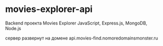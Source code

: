 # movies-explorer-api
Backend проекта Movies Explorer
JavaScript, Express.js, MongoDB, Node.js

сервер развернут на домене api.movies-find.nomoredomainsmonster.ru

